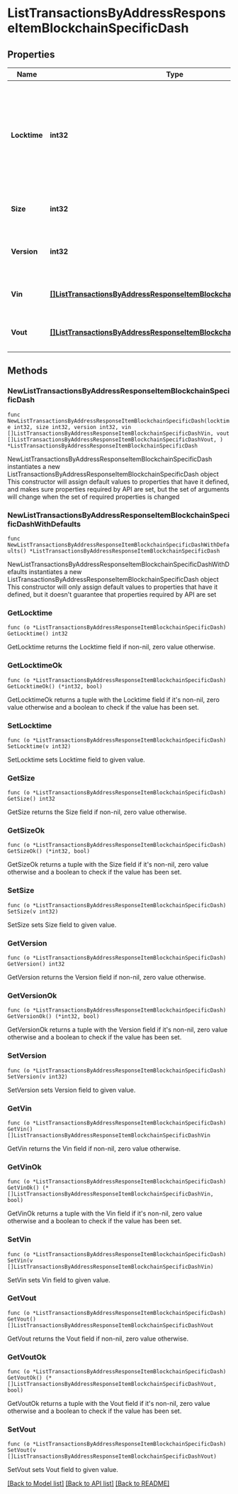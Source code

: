 # ListTransactionsByAddressResponseItemBlockchainSpecificDash

## Properties

Name | Type | Description | Notes
------------ | ------------- | ------------- | -------------
**Locktime** | **int32** | Represents the locktime on the transaction on the specific blockchain, i.e. the blockheight at which the transaction is valid. | 
**Size** | **int32** | Represents the total size of this transaction. | 
**Version** | **int32** | Represents the transaction&#39;s version number. | 
**Vin** | [**[]ListTransactionsByAddressResponseItemBlockchainSpecificDashVin**](ListTransactionsByAddressResponseItemBlockchainSpecificDashVin.md) | Represents the transaction inputs. | 
**Vout** | [**[]ListTransactionsByAddressResponseItemBlockchainSpecificDashVout**](ListTransactionsByAddressResponseItemBlockchainSpecificDashVout.md) | Represents the transaction outputs. | 

## Methods

### NewListTransactionsByAddressResponseItemBlockchainSpecificDash

`func NewListTransactionsByAddressResponseItemBlockchainSpecificDash(locktime int32, size int32, version int32, vin []ListTransactionsByAddressResponseItemBlockchainSpecificDashVin, vout []ListTransactionsByAddressResponseItemBlockchainSpecificDashVout, ) *ListTransactionsByAddressResponseItemBlockchainSpecificDash`

NewListTransactionsByAddressResponseItemBlockchainSpecificDash instantiates a new ListTransactionsByAddressResponseItemBlockchainSpecificDash object
This constructor will assign default values to properties that have it defined,
and makes sure properties required by API are set, but the set of arguments
will change when the set of required properties is changed

### NewListTransactionsByAddressResponseItemBlockchainSpecificDashWithDefaults

`func NewListTransactionsByAddressResponseItemBlockchainSpecificDashWithDefaults() *ListTransactionsByAddressResponseItemBlockchainSpecificDash`

NewListTransactionsByAddressResponseItemBlockchainSpecificDashWithDefaults instantiates a new ListTransactionsByAddressResponseItemBlockchainSpecificDash object
This constructor will only assign default values to properties that have it defined,
but it doesn't guarantee that properties required by API are set

### GetLocktime

`func (o *ListTransactionsByAddressResponseItemBlockchainSpecificDash) GetLocktime() int32`

GetLocktime returns the Locktime field if non-nil, zero value otherwise.

### GetLocktimeOk

`func (o *ListTransactionsByAddressResponseItemBlockchainSpecificDash) GetLocktimeOk() (*int32, bool)`

GetLocktimeOk returns a tuple with the Locktime field if it's non-nil, zero value otherwise
and a boolean to check if the value has been set.

### SetLocktime

`func (o *ListTransactionsByAddressResponseItemBlockchainSpecificDash) SetLocktime(v int32)`

SetLocktime sets Locktime field to given value.


### GetSize

`func (o *ListTransactionsByAddressResponseItemBlockchainSpecificDash) GetSize() int32`

GetSize returns the Size field if non-nil, zero value otherwise.

### GetSizeOk

`func (o *ListTransactionsByAddressResponseItemBlockchainSpecificDash) GetSizeOk() (*int32, bool)`

GetSizeOk returns a tuple with the Size field if it's non-nil, zero value otherwise
and a boolean to check if the value has been set.

### SetSize

`func (o *ListTransactionsByAddressResponseItemBlockchainSpecificDash) SetSize(v int32)`

SetSize sets Size field to given value.


### GetVersion

`func (o *ListTransactionsByAddressResponseItemBlockchainSpecificDash) GetVersion() int32`

GetVersion returns the Version field if non-nil, zero value otherwise.

### GetVersionOk

`func (o *ListTransactionsByAddressResponseItemBlockchainSpecificDash) GetVersionOk() (*int32, bool)`

GetVersionOk returns a tuple with the Version field if it's non-nil, zero value otherwise
and a boolean to check if the value has been set.

### SetVersion

`func (o *ListTransactionsByAddressResponseItemBlockchainSpecificDash) SetVersion(v int32)`

SetVersion sets Version field to given value.


### GetVin

`func (o *ListTransactionsByAddressResponseItemBlockchainSpecificDash) GetVin() []ListTransactionsByAddressResponseItemBlockchainSpecificDashVin`

GetVin returns the Vin field if non-nil, zero value otherwise.

### GetVinOk

`func (o *ListTransactionsByAddressResponseItemBlockchainSpecificDash) GetVinOk() (*[]ListTransactionsByAddressResponseItemBlockchainSpecificDashVin, bool)`

GetVinOk returns a tuple with the Vin field if it's non-nil, zero value otherwise
and a boolean to check if the value has been set.

### SetVin

`func (o *ListTransactionsByAddressResponseItemBlockchainSpecificDash) SetVin(v []ListTransactionsByAddressResponseItemBlockchainSpecificDashVin)`

SetVin sets Vin field to given value.


### GetVout

`func (o *ListTransactionsByAddressResponseItemBlockchainSpecificDash) GetVout() []ListTransactionsByAddressResponseItemBlockchainSpecificDashVout`

GetVout returns the Vout field if non-nil, zero value otherwise.

### GetVoutOk

`func (o *ListTransactionsByAddressResponseItemBlockchainSpecificDash) GetVoutOk() (*[]ListTransactionsByAddressResponseItemBlockchainSpecificDashVout, bool)`

GetVoutOk returns a tuple with the Vout field if it's non-nil, zero value otherwise
and a boolean to check if the value has been set.

### SetVout

`func (o *ListTransactionsByAddressResponseItemBlockchainSpecificDash) SetVout(v []ListTransactionsByAddressResponseItemBlockchainSpecificDashVout)`

SetVout sets Vout field to given value.



[[Back to Model list]](../README.md#documentation-for-models) [[Back to API list]](../README.md#documentation-for-api-endpoints) [[Back to README]](../README.md)


